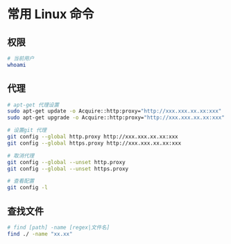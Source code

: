 # 常用 Linux 命令

## 权限

```sh
# 当前用户
whoami
```

## 代理

```sh
# apt-get 代理设置
sudo apt-get update -o Acquire::http:proxy="http://xxx.xxx.xx.xx:xxx"
sudo apt-get upgrade -o Acquire::http:proxy="http://xxx.xxx.xx.xx:xxx"
```

```sh
# 设置git 代理
git config --global http.proxy http://xxx.xxx.xx.xx:xxx
git config --global https.proxy http://xxx.xxx.xx.xx:xxx

# 取消代理
git config --global --unset http.proxy
git config --global --unset https.proxy

# 查看配置
git config -l
```

## 查找文件

```sh
# find [path] -name [regex|文件名]
find ./ -name "xx.xx"
```
